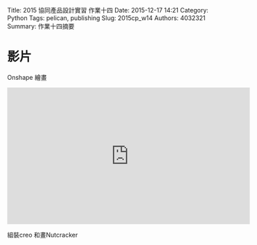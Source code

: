 Title: 2015 協同產品設計實習 作業十四
Date: 2015-12-17 14:21
Category: Python
Tags: pelican, publishing
Slug: 2015cp_w14
Authors: 4032321
Summary: 作業十四摘要


影片
============

Onshape 繪畫

<iframe width="560" height="315" src="https://www.youtube.com/embed/kd51QZzei1Y" frameborder="0" allowfullscreen></iframe>

組裝creo 和畫Nutcracker




